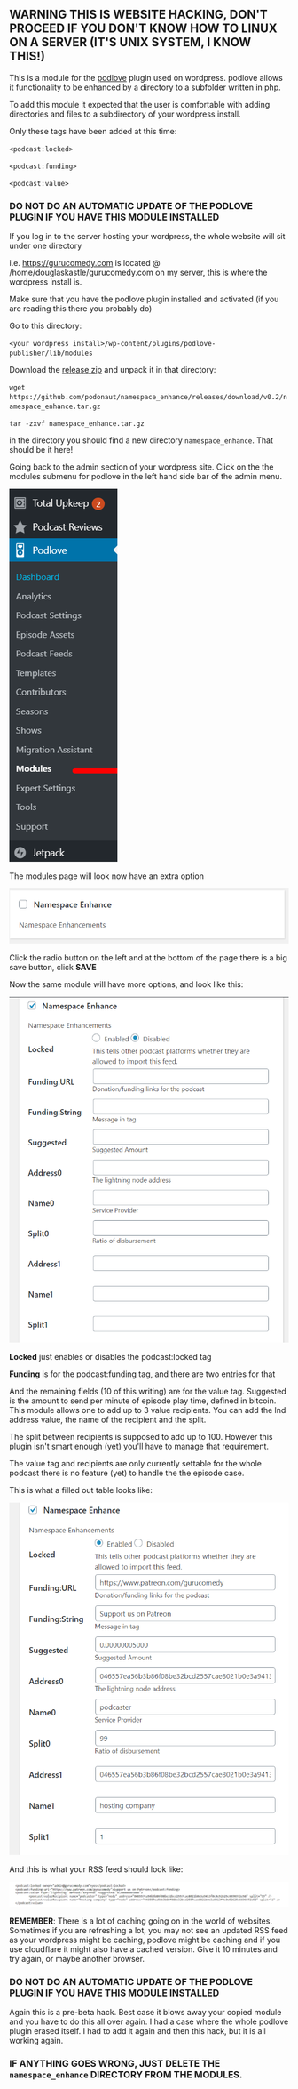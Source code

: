 ## WARNING THIS IS WEBSITE HACKING, DON'T PROCEED IF YOU DON'T KNOW HOW TO LINUX ON A SERVER (IT'S UNIX SYSTEM, I KNOW THIS!)

This is a module for the [podlove](https://wordpress.org/plugins/podlove-podcasting-plugin-for-wordpress/) plugin used on wordpress.  podlove allows it functionality to be enhanced by a directory to a subfolder written in php.

To add this module it expected that the user is comfortable with adding directories and files to a subdirectory of your wordpress install.  

Only these tags have been added at this time:

`<podcast:locked>`

`<podcast:funding>`

`<podcast:value>`

### **DO NOT DO AN AUTOMATIC UPDATE OF THE PODLOVE PLUGIN IF YOU HAVE THIS MODULE INSTALLED**

If you log in to the server hosting your wordpress, the whole website will sit under one directory

i.e. https://gurucomedy.com is located @ /home/douglaskastle/gurucomedy.com on my server, this is where the wordpress install is.

Make sure that you have the podlove plugin installed and activated (if you are reading this there you probably do)

Go to this directory:

`<your wordpress install>/wp-content/plugins/podlove-publisher/lib/modules`

Download the [release zip](https://github.com/podonaut/namespace_enhance/releases/download/v0.2/namespace_enhance.tar.gz) and unpack it in that directory:

`wget https://github.com/podonaut/namespace_enhance/releases/download/v0.2/namespace_enhance.tar.gz`

`tar -zxvf namespace_enhance.tar.gz`

in the directory you should find a new directory `namespace_enhance`. That should be it here!

Going back to the admin section of your wordpress site. Click on the the modules submenu for podlove in the left hand side bar of the admin menu.

![Menu](https://github.com/podonaut/namespace_enhance/blob/main/images/ns00.png)

The modules page will look now have an extra option

![](https://github.com/podonaut/namespace_enhance/blob/main/images/ns01.png)

Click the radio button on the left and at the bottom of the page there is a big save button, click **SAVE**

Now the same module will have more options, and look like this:

![](https://github.com/podonaut/namespace_enhance/blob/main/images/ns02.png)

**Locked** just enables or disables the podcast:locked tag

**Funding** is for the podcast:funding tag, and there are two entries for that

And the remaining fields (10 of this writing) are for the value tag.  Suggested is the amount to send per minute of episode play time, defined in bitcoin. This module allows one to add up to 3 value recipients.  You can add the lnd address value, the name of the recipient and the split.

The split between recipients is supposed to add up to 100.  However this plugin isn't smart enough (yet) you'll have to manage that requirement.

The value tag and recipients are only currently settable for the whole podcast there is no feature (yet) to handle the the episode case.

This is what a filled out table looks like:

![](https://github.com/podonaut/namespace_enhance/blob/main/images/ns03.png)

And this is what your RSS feed should look like:

![](https://github.com/podonaut/namespace_enhance/blob/main/images/ns04.png)

**REMEMBER**:
There is a lot of caching going on in the world of websites. Sometimes if you are refreshing a lot, you may not see an updated RSS feed as your wordpress might be caching, podlove might be caching and if you use cloudflare it might also have a cached version. Give it 10 minutes and try again, or maybe another browser.

### **DO NOT DO AN AUTOMATIC UPDATE OF THE PODLOVE PLUGIN IF YOU HAVE THIS MODULE INSTALLED**

Again this is a pre-beta hack.  Best case it blows away your copied module and you have to do this all over again. I had a case where the whole podlove plugin erased itself.  I had to add it again and then this hack, but it is all working again.

### IF ANYTHING GOES WRONG, JUST DELETE THE `namespace_enhance` DIRECTORY FROM THE MODULES.

